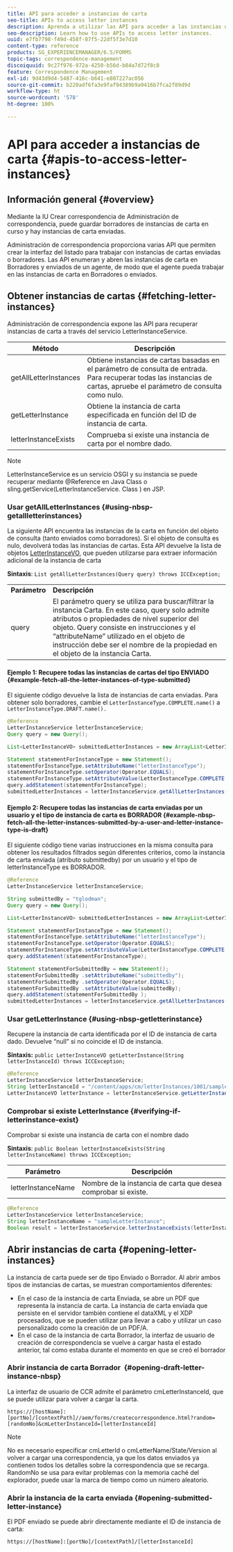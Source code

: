 ```yaml
---
title: API para acceder a instancias de carta
seo-title: APIs to access letter instances
description: Aprenda a utilizar las API para acceder a las instancias de carta.
seo-description: Learn how to use APIs to access letter instances.
uuid: e7fb7798-f49d-458f-87f5-22df5f3e7d10
content-type: reference
products: SG_EXPERIENCEMANAGER/6.5/FORMS
topic-tags: correspondence-management
discoiquuid: 9c27f976-972a-4250-b56d-b84a7d72f8c8
feature: Correspondence Management
exl-id: 9d43d9d4-5487-416c-b641-e807227ac056
source-git-commit: b220adf6fa3e9faf94389b9a9416b7fca2f89d9d
workflow-type: ht
source-wordcount: '578'
ht-degree: 100%

---
```


# API para acceder a instancias de carta {#apis-to-access-letter-instances}

## Información general {#overview}

Mediante la IU Crear correspondencia de Administración de correspondencia, puede guardar borradores de instancias de carta en curso y hay instancias de carta enviadas.

Administración de correspondencia proporciona varias API que permiten crear la interfaz del listado para trabajar con instancias de cartas enviadas o borradores. Las API enumeran y abren las instancias de carta en Borradores y enviados de un agente, de modo que el agente pueda trabajar en las instancias de carta en Borradores o enviados.

## Obtener instancias de cartas {#fetching-letter-instances}

Administración de correspondencia expone las API para recuperar instancias de carta a través del servicio LetterInstanceService.

| Método | Descripción |
|--- |--- |
| getAllLetterInstances | Obtiene instancias de cartas basadas en el parámetro de consulta de entrada. Para recuperar todas las instancias de cartas, apruebe el parámetro de consulta como nulo. |
| getLetterInstance | Obtiene la instancia de carta especificada en función del ID de instancia de carta. |
| letterInstanceExists | Comprueba si existe una instancia de carta por el nombre dado. |

>[!NOTE]
>
>LetterInstanceService es un servicio OSGI y su instancia se puede recuperar mediante @Reference en Java
>Class o sling.getService(LetterInstanceService. Class ) en JSP.

### Usar getAllLetterInstances {#using-nbsp-getallletterinstances}

La siguiente API encuentra las instancias de la carta en función del objeto de consulta (tanto enviados como borradores). Si el objeto de consulta es nulo, devolverá todas las instancias de cartas. Esta API devuelve la lista de objetos [LetterInstanceVO](https://helpx.adobe.com/es/aem-forms/6-2/javadocs/com/adobe/icc/dbforms/obj/LetterInstanceVO.html), que pueden utilizarse para extraer información adicional de la instancia de carta

**Sintaxis**: `List getAllLetterInstances(Query query) throws ICCException;`

<table>
 <tbody>
  <tr>
   <td><strong>Parámetro</strong></td>
   <td><strong>Descripción</strong></td>
  </tr>
  <tr>
   <td>query</td>
   <td>El parámetro query se utiliza para buscar/filtrar la instancia Carta. En este caso, query solo admite atributos o propiedades de nivel superior del objeto. Query consiste en instrucciones y el “attributeName” utilizado en el objeto de instrucción debe ser el nombre de la propiedad en el objeto de la instancia Carta.<br /> </td>
  </tr>
 </tbody>
</table>

#### Ejemplo 1: Recupere todas las instancias de cartas del tipo ENVIADO {#example-fetch-all-the-letter-instances-of-type-submitted}

El siguiente código devuelve la lista de instancias de carta enviadas. Para obtener solo borradores, cambie el `LetterInstanceType.COMPLETE.name()` a `LetterInstanceType.DRAFT.name().`

```java
@Reference
LetterInstanceService letterInstanceService;
Query query = new Query();

List<LetterInstanceVO> submittedLetterInstances = new ArrayList<LetterInstanceVO>();

Statement statementForInstanceType = new Statement();
statementForInstanceType.setAttributeName("letterInstanceType");
statementForInstanceType.setOperator(Operator.EQUALS);
statementForInstanceType.setAttributeValue(LetterInstanceType.COMPLETE.name());
query.addStatement(statementForInstanceType);
submittedLetterInstances = letterInstanceService.getAllLetterInstances(query);
```

#### Ejemplo 2: Recupere todas las instancias de carta enviadas por un usuario y el tipo de instancia de carta es BORRADOR {#example-nbsp-fetch-all-the-letter-instances-submitted-by-a-user-and-letter-instance-type-is-draft}

El siguiente código tiene varias instrucciones en la misma consulta para obtener los resultados filtrados según diferentes criterios, como la instancia de carta enviada (atributo submittedby) por un usuario y el tipo de letterInstanceType es BORRADOR.

```java
@Reference
LetterInstanceService letterInstanceService;

String submittedBy = "tglodman";
Query query = new Query();

List<LetterInstanceVO> submittedLetterInstances = new ArrayList<LetterInstanceVO>();

Statement statementForInstanceType = new Statement();
statementForInstanceType.setAttributeName("letterInstanceType");
statementForInstanceType.setOperator(Operator.EQUALS);
statementForInstanceType.setAttributeValue(LetterInstanceType.COMPLETE.name());
query.addStatement(statementForInstanceType);

Statement statementForSubmittedBy = new Statement();
statementForSubmittedBy .setAttributeName("submittedby");
statementForSubmittedBy .setOperator(Operator.EQUALS);
statementForSubmittedBy .setAttributeValue(submittedBy);
query.addStatement(statementForSubmittedBy );
submittedLetterInstances = letterInstanceService.getAllLetterInstances(query);
```

### Usar getLetterInstance {#using-nbsp-getletterinstance}

Recupere la instancia de carta identificada por el ID de instancia de carta dado. Devuelve “null” si no coincide el ID de instancia.

**Sintaxis:** `public LetterInstanceVO getLetterInstance(String letterInstanceId) throws ICCException;`

```java
@Reference
LetterInstanceService letterInstanceService;
String letterInstanceId = "/content/apps/cm/letterInstances/1001/sampleLetterInstance";
LetterInstanceVO letterInstance = letterInstanceService.getLetterInstance(letterInstanceId );
```

### Comprobar si existe LetterInstance {#verifying-if-letterinstance-exist}

Comprobar si existe una instancia de carta con el nombre dado

**Sintaxis**: `public Boolean letterInstanceExists(String letterInstanceName) throws ICCException;`

| **Parámetro** | **Descripción** |
|---|---|
| letterInstanceName | Nombre de la instancia de carta que desea comprobar si existe. |

```java
@Reference
LetterInstanceService letterInstanceService;
String letterInstanceName = "sampleLetterInstance";
Boolean result = letterInstanceService.letterInstanceExists(letterInstanceName );
```

## Abrir instancias de carta {#opening-letter-instances}

La instancia de carta puede ser de tipo Enviado o Borrador. Al abrir ambos tipos de instancias de cartas, se muestran comportamientos diferentes:

* En el caso de la instancia de carta Enviada, se abre un PDF que representa la instancia de carta. La instancia de carta enviada que persiste en el servidor también contiene el dataXML y el XDP procesados, que se pueden utilizar para llevar a cabo y utilizar un caso personalizado como la creación de un PDF/A.
* En el caso de la instancia de carta Borrador, la interfaz de usuario de creación de correspondencia se vuelve a cargar hasta el estado anterior, tal como estaba durante el momento en que se creó el borrador

### Abrir instancia de carta Borrador  {#opening-draft-letter-instance-nbsp}

La interfaz de usuario de CCR admite el parámetro cmLetterInstanceId, que se puede utilizar para volver a cargar la carta.

`https://[hostName]:[portNo]/[contextPath]//aem/forms/createcorrespondence.html?random=[randomNo]&cmLetterInstanceId=[letterInstanceId]`

>[!NOTE]
>
>No es necesario especificar cmLetterId o cmLetterName/State/Version al volver a cargar una correspondencia, ya que los datos enviados ya contienen todos los detalles sobre la correspondencia que se recarga. RandomNo se usa para evitar problemas con la memoria caché del explorador, puede usar la marca de tiempo como un número aleatorio.

### Abrir la instancia de la carta enviada {#opening-submitted-letter-instance}

El PDF enviado se puede abrir directamente mediante el ID de instancia de carta:

`https://[hostName]:[portNo]/[contextPath]/[letterInstanceId]`
